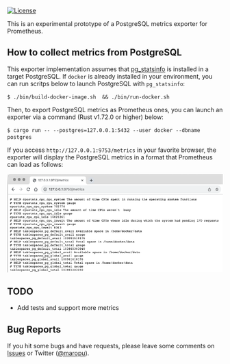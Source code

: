 [![License](http://img.shields.io/:license-Apache_v2-blue.svg)](https://github.com/maropu/pg_stats_exporter/blob/master/LICENSE)

This is an experimental prototype of a PostgreSQL metrics exporter for Prometheus.

## How to collect metrics from PostgreSQL

This exporter implementation assumes that [pg_statsinfo](https://github.com/ossc-db/pg_statsinfo/blob/main/doc/pg_statsinfo.md)
is installed in a target PostgreSQL. If `docker` is already installed in your environment, you can run scritps below
to launch PostgreSQL with `pg_statsinfo`:

```
$ ./bin/build-docker-image.sh  && ./bin/run-docker.sh
```

Then, to export PostgreSQL metrics as Prometheus ones, you can launch an exporter via a command (Rust v1.72.0 or higher) below:

```
$ cargo run -- --postgres=127.0.0.1:5432 --user docker --dbname postgres
```

If you access `http://127.0.0.1:9753/metrics` in your favorite browser, the exporter will display the PostgreSQL metrics
in a format that Prometheus can load as follows:

<p align="center"><img src="resources/pg_stats_exporter.png" width="800px"></p>

## TODO

 - Add tests and support more metrics

## Bug Reports

If you hit some bugs and have requests, please leave some comments on [Issues](https://github.com/maropu/pg_stats_exporter/issues)
or Twitter ([@maropu](http://twitter.com/#!/maropu)).